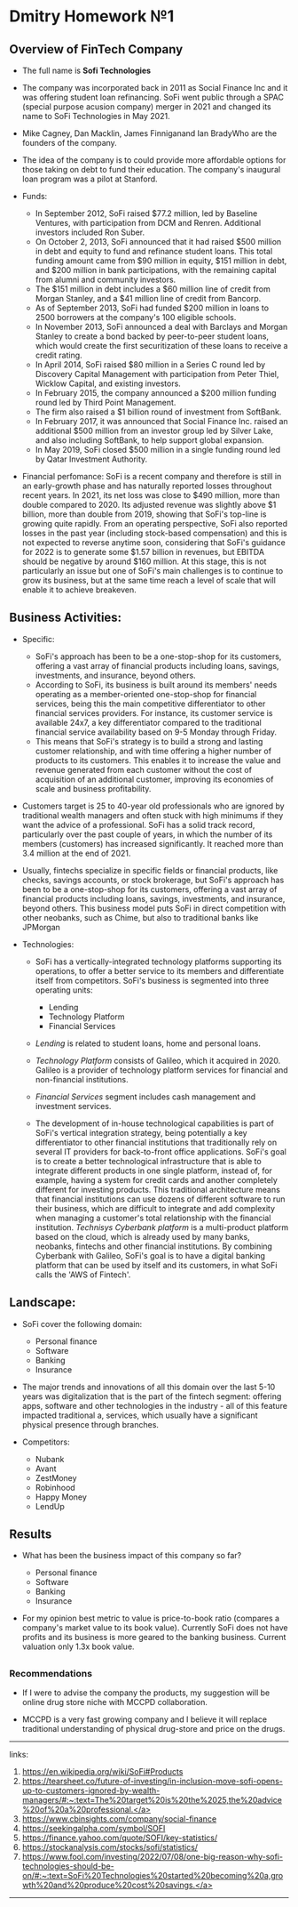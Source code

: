 # <h1> Dmitry Homework №1

## <h2> Overview of FinTech Company


* The full name is **Sofi Technologies**

* The company was incorporated back in 2011 as Social Finance Inc and it was offering student loan refinancing. SoFi went public through a SPAC (special purpose acusion company) merger in 2021 and changed its name to SoFi Technologies in May 2021.

* Mike Cagney, Dan Macklin, James Finniganand Ian BradyWho are the founders of the company.

* The idea of the company is to could provide more affordable options for those taking on debt to fund their education. The company's inaugural loan program was a pilot at Stanford.

* Funds:
    * In September 2012, SoFi raised $77.2 million, led by Baseline Ventures, with participation from DCM and Renren. Additional investors included Ron Suber.
    * On October 2, 2013, SoFi announced that it had raised $500 million in debt and equity to fund and refinance student loans. This total funding amount came from $90 million in equity, $151 million in debt, and $200 million in bank participations, with the remaining capital from alumni and community investors.
    * The $151 million in debt includes a $60 million line of credit from Morgan Stanley, and a $41 million line of credit from Bancorp.
    * As of September 2013, SoFi had funded $200 million in loans to 2500 borrowers at the company's 100 eligible schools.
    * In November 2013, SoFi announced a deal with Barclays and Morgan Stanley to create a bond backed by peer-to-peer student loans, which would create the first securitization of these loans to receive a credit rating.
    * In April 2014, SoFi raised $80 million in a Series C round led by Discovery Capital Management with participation from Peter Thiel, Wicklow Capital, and existing investors. 
    * In February 2015, the company announced a $200 million funding round led by Third Point Management.
    * The firm also raised a $1 billion round of investment from SoftBank.
    * In February 2017, it was announced that Social Finance Inc. raised an additional $500 million from an investor group led by Silver Lake, and also including SoftBank, to help support global expansion.
    * In May 2019, SoFi closed $500 million in a single funding round led by Qatar Investment Authority.
* Financial perfomance:
SoFi is a recent company and therefore is still in an early-growth phase and has naturally reported losses throughout recent years. In 2021, its net loss was close to $490 million, more than double compared to 2020. Its adjusted revenue was slightly above $1 billion, more than double from 2019, showing that SoFi's top-line is growing quite rapidly. From an operating perspective, SoFi also reported losses in the past year (including stock-based compensation) and this is not expected to reverse anytime soon, considering that SoFi's guidance for 2022 is to generate some $1.57 billion in revenues, but EBITDA should be negative by around $160 million. At this stage, this is not particularly an issue but one of SoFi's main challenges is to continue to grow its business, but at the same time reach a level of scale that will enable it to achieve breakeven.

## <h2> Business Activities:

* Specific:
    * SoFi's approach has been to be a one-stop-shop for its customers, offering a vast array of financial products including loans, savings, investments, and insurance, beyond others.
    * According to SoFi, its business is built around its members' needs operating as a member-oriented one-stop-shop for financial services, being this the main competitive differentiator to other financial services providers. For instance, its customer service is available 24x7, a key differentiator compared to the traditional financial service availability based on 9-5 Monday through Friday.
    * This means that SoFi's strategy is to build a strong and lasting customer relationship, and with time offering a higher number of products to its customers. This enables it to increase the value and revenue generated from each customer without the cost of acquisition of an additional customer, improving its economies of scale and business profitability.

* Customers target is 25 to 40-year old professionals who are ignored by traditional wealth managers and often stuck with high minimums if they want the advice of a professional.
SoFi has a solid track record, particularly over the past couple of years, in which the number of its members (customers) has increased significantly. It reached more than 3.4 million at the end of 2021.

* Usually, fintechs specialize in specific fields or financial products, like checks, savings accounts, or stock brokerage, but SoFi's approach has been to be a one-stop-shop for its customers, offering a vast array of financial products including loans, savings, investments, and insurance, beyond others. This business model puts SoFi in direct competition with other neobanks, such as Chime, but also to traditional banks like JPMorgan 

* Technologies:
    - SoFi has a vertically-integrated technology platforms supporting its operations, to offer a better service to its members and differentiate itself from competitors. SoFi's business is segmented into three operating units:
        * Lending
        * Technology Platform
        * Financial Services
    - *Lending* is related to student loans, home and personal loans.
    - *Technology Platform* consists of Galileo, which it acquired in 2020. Galileo is a provider of technology platform services for financial and non-financial institutions.
    - *Financial Services* segment includes cash management and investment services.
    
    - The development of in-house technological capabilities is part of SoFi's vertical integration strategy, being potentially a key differentiator to other financial institutions that traditionally rely on several IT providers for back-to-front office applications.
    SoFi's goal is to create a better technological infrastructure that is able to integrate different products in one single platform, instead of, for example, having a system for credit cards and another completely different for investing products. This traditional architecture means that financial institutions can use dozens of different software to run their business, which are difficult to integrate and add complexity when managing a customer's total relationship with the financial institution.
    *Technisys Cyberbank platform* is a multi-product platform based on the cloud, which is already used by many banks, neobanks, fintechs and other financial institutions. By combining Cyberbank with Galileo, SoFi's goal is to have a digital banking platform that can be used by itself and its customers, in what SoFi calls the 'AWS of Fintech'.


## <h2> Landscape:

* SoFi cover the following domain:
    - Personal finance
    - Software
    - Banking
    - Insurance

* The major trends and innovations of all this domain over the last 5-10 years was digitalization that is the part of the fintech segment: offering apps, software and other technologies in the industry - all of this feature impacted traditional a, services, which usually have a significant physical presence through branches.


* Competitors:
    - Nubank
    - Avant
    - ZestMoney
    - Robinhood
    - Happy Money
    - LendUp


## <h2> Results

* What has been the business impact of this company so far? 
    - Personal finance
    - Software
    - Banking
    - Insurance

* For my opinion best metric to value is price-to-book ratio (compares a company's market value to its book value). Currently SoFi does not have profits and its business is more geared to the banking business. Current valuation only 1.3x book value.



## <h3> Recommendations

* If I were to advise the company the products, my suggestion will be online drug store niche with MCCPD collaboration.

* MCCPD is a very fast growing company and I believe it will replace traditional understanding of physical drug-store and price on the drugs.
---
links:
1) <a>https://en.wikipedia.org/wiki/SoFi#Products</a>
2) <a>https://tearsheet.co/future-of-investing/in-inclusion-move-sofi-opens-up-to-customers-ignored-by-wealth-managers/#:~:text=The%20target%20is%20the%2025,the%20advice%20of%20a%20professional.</a>
 3) <a>https://www.cbinsights.com/company/social-finance</a>
 4) <a>https://seekingalpha.com/symbol/SOFI</a>
 5) <a>https://finance.yahoo.com/quote/SOFI/key-statistics/</a>
 6) <a>https://stockanalysis.com/stocks/sofi/statistics/</a>
 7) <a>https://www.fool.com/investing/2022/07/08/one-big-reason-why-sofi-technologies-should-be-on/#:~:text=SoFi%20Technologies%20started%20becoming%20a,growth%20and%20produce%20cost%20savings.</a>
 ---